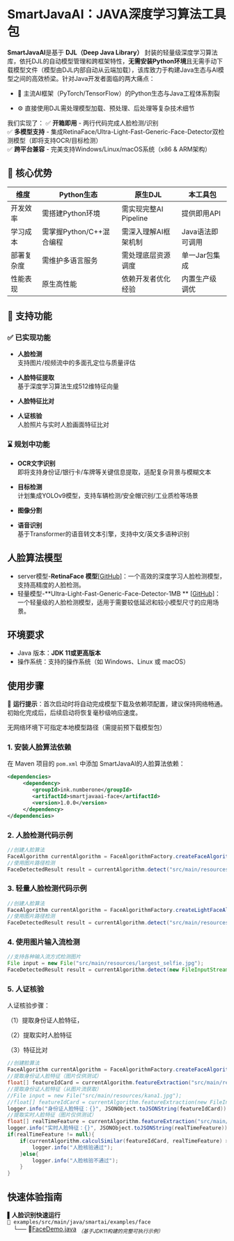 # SmartJavaAI：JAVA深度学习算法工具包

**SmartJavaAI**是基于 **DJL（Deep Java Library）** 封装的轻量级深度学习算法库，依托DJL的自动模型管理和跨框架特性，**无需安装Python环境**且无需手动下载模型文件（模型由DJL内部自动从云端加载），该库致力于构建Java生态与AI模型之间的高效桥梁。针对Java开发者面临的两大痛点：

- 🐍 主流AI框架（PyTorch/TensorFlow）的Python生态与Java工程体系割裂

- ⚙️ 直接使用DJL需处理模型加载、预处理、后处理等复杂技术细节

我们实现了：
✅ **开箱即用** - 两行代码完成人脸检测/识别  
✅ **多模型支持** - 集成RetinaFace/Ultra-Light-Fast-Generic-Face-Detector双检测模型（即将支持OCR/目标检测）  
✅ **跨平台兼容** - 完美支持Windows/Linux/macOS系统（x86 & ARM架构）  

## 🌟 核心优势
| 维度        | Python生态           | 原生DJL          | 本工具包         |
|------------|---------------------|-----------------|----------------|
| 开发效率    | 需搭建Python环境     | 需实现完整AI Pipeline | 提供即用API    |
| 学习成本    | 需掌握Python/C++混合编程 | 需深入理解AI框架机制 | Java语法即可调用 |
| 部署复杂度  | 需维护多语言服务      | 需处理底层资源调度 | 单一Jar包集成   |
| 性能表现    | 原生高性能           | 依赖开发者优化经验 | 内置生产级调优  |

## 📌 支持功能

### ✅ 已实现功能

- **人脸检测**  
  支持图片/视频流中的多面孔定位与质量评估

- **人脸特征提取**  
  基于深度学习算法生成512维特征向量

- **人脸特征比对**  
  
- **人证核验**  
  人脸照片与实时人脸画面特征比对

### ⌛ 规划中功能

- **OCR文字识别**  
  即将支持身份证/银行卡/车牌等关键信息提取，适配复杂背景与模糊文本

- **目标检测**  
  计划集成YOLOv9模型，支持车辆检测/安全帽识别/工业质检等场景

- **图像分割**  
  
- **语音识别**  
  基于Transformer的语音转文本引擎，支持中文/英文多语种识别


## 人脸算法模型

- server模型-**RetinaFace 模型**[[GitHub]](https://github.com/deepinsight/insightface/tree/master/detection/retinaface)：一个高效的深度学习人脸检测模型，支持高精度的人脸检测。
- 轻量模型-**Ultra-Light-Fast-Generic-Face-Detector-1MB ** [[GitHub\]](https://github.com/Linzaer/Ultra-Light-Fast-Generic-Face-Detector-1MB)：一个轻量级的人脸检测模型，适用于需要较低延迟和较小模型尺寸的应用场景。

## 环境要求

- Java 版本：**JDK 11或更高版本**
- 操作系统：支持的操作系统（如 Windows、Linux 或 macOS）

## 使用步骤

📌 **运行提示**：首次启动时将自动完成模型下载及依赖项配置，建议保持网络畅通。初始化完成后，后续启动将恢复毫秒级响应速度。

无网络环境下可指定本地模型路径（需提前预下载模型包）

### 1. 安装人脸算法依赖

在 Maven 项目的 `pom.xml` 中添加 SmartJavaAI的人脸算法依赖：

```xml
<dependencies>
     <dependency>
        <groupId>ink.numberone</groupId>
        <artifactId>smartjavaai-face</artifactId>
        <version>1.0.0</version>
     </dependency>
</dependencies>
```

### 2. 人脸检测代码示例

```java
//创建人脸算法
FaceAlgorithm currentAlgorithm = FaceAlgorithmFactory.createFaceAlgorithm();
//使用图片路径检测
FaceDetectedResult result = currentAlgorithm.detect("src/main/resources/largest_selfie.jpg");
```

### 3. 轻量人脸检测代码示例

```java
//创建人脸算法
FaceAlgorithm currentAlgorithm = FaceAlgorithmFactory.createLightFaceAlgorithm();
//使用图片路径检测
FaceDetectedResult result = currentAlgorithm.detect("src/main/resources/largest_selfie.jpg");
```

### 4. 使用图片输入流检测

```java
//支持各种输入流方式检测图片
File input = new File("src/main/resources/largest_selfie.jpg");
FaceDetectedResult result = currentAlgorithm.detect(new FileInputStream(input));
```

### 5. 人证核验

人证核验步骤：

（1）提取身份证人脸特征，

（2）提取实时人脸特征

（3）特征比对

```java
//创建脸算法
FaceAlgorithm currentAlgorithm = FaceAlgorithmFactory.createFaceAlgorithm();
//提取身份证人脸特征（图片仅供测试）
float[] featureIdCard = currentAlgorithm.featureExtraction("src/main/resources/kana1.jpg");
//提取身份证人脸特征（从图片流获取）
//File input = new File("src/main/resources/kana1.jpg");
//float[] featureIdCard = currentAlgorithm.featureExtraction(new FileInputStream(input));
logger.info("身份证人脸特征：{}", JSONObject.toJSONString(featureIdCard));
//提取实时人脸特征（图片仅供测试）
float[] realTimeFeature = currentAlgorithm.featureExtraction("src/main/resources/kana2.jpg");
logger.info("实时人脸特征：{}", JSONObject.toJSONString(realTimeFeature));
if(realTimeFeature != null){
    if(currentAlgorithm.calculSimilar(featureIdCard, realTimeFeature) > 0.8){
        logger.info("人脸核验通过");
    }else{
        logger.info("人脸核验不通过");
    }
}
```
## 快速体验指南

▌**人脸识别快速运行**  
`📁 examples/src/main/java/smartai/examples/face`  
 └── 📄[FaceDemo.java](https://github.com/geekwenjie/SmartJavaAI/blob/master/examples/src/main/java/smartai/examples/face/FaceDemo.java)  <sub>*（基于JDK11构建的完整可执行示例）*</sub>
